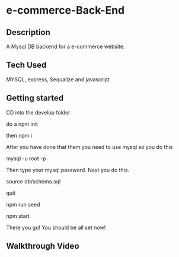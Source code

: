 # e-commerce-Back-End

## Description
A Mysql DB backend for a e-commerce website.

## Tech Used

MYSQL, express, Sequalize and javascript

## Getting started

CD into the develop folder

do a npm init

then npm i

After you have done that them you need to use mysql
so you do this 

mysql -u root -p

Then type your mysql password.
Next you do this.

source db/schema.sql

quit

npm run seed

npm start

There you go!
You should be all set now!

## Walkthrough Video
